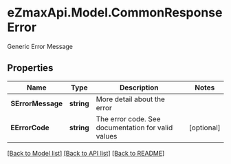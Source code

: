 # eZmaxApi.Model.CommonResponseError
Generic Error Message

## Properties

Name | Type | Description | Notes
------------ | ------------- | ------------- | -------------
**SErrorMessage** | **string** | More detail about the error | 
**EErrorCode** | **string** | The error code. See documentation for valid values | [optional] 

[[Back to Model list]](../README.md#documentation-for-models) [[Back to API list]](../README.md#documentation-for-api-endpoints) [[Back to README]](../README.md)

